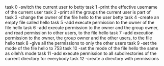 task 0 -switch the current user to betty
task 1 -print the effective username of the current user
task 2 -print all the groups the current user is part of
task 3 -change the owner of the file hello to the user betty
task 4 -create an empty file called hello
task 5 -add execute permission to the owner of the file hello
task 6 -add execute permission to the owner and the group owner, and read permission to other users, to the file hello
task 7 -add execution permission to the owner, the group owner and the other users, to the file hello
task 8 -give all the permissions to only the other users
task 9 -set the mode of the file hello to 753
task 10 -set the mode of the file hello the same as olleh’s mode
task 11 -add execute permission to all subdirectories of the current directory for everybody
task 12 -create a directory with permissions
